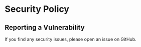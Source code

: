 # Security Policy

## Reporting a Vulnerability

If you find any security issues, please open an issue on GitHub.
